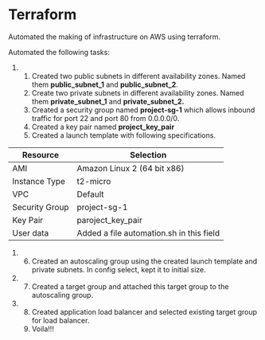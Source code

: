 # Terraform
Automated the making of infrastructure on AWS using terraform.



Automated the following tasks:

1. 1. Created two public subnets in different availability zones. Named them **public_subnet_1** and **public_subnet_2**.
   2. Create two private subnets in different availability zones. Named them **private_subnet_1** and **private_subnet_2.**
   3. Created a security group named **project-sg-1** which allows inbound traffic for port 22 and port 80 from 0.0.0.0/0.
   4. Created a key pair named **project_key_pair**
   5. Created a launch template with following specifications. 

| Resource       | Selection                                |
| -------------- | ---------------------------------------- |
| AMI            | Amazon Linux 2 (64 bit x86)              |
| Instance Type  | t2-micro                                 |
| VPC            | Default                                  |
| Security Group | project-sg-1                             |
| Key Pair       | paroject_key_pair                        |
| User data      | Added a file automation.sh in this field |

1. 6. Created an autoscaling group using the created launch template and private subnets. In config select, kept it to initial size.

2. 7. Created a target group and attached this target group to the autoscaling group.

3. 8. Created application load balancer and selected existing target group for load balancer.
   9. Voila!!!